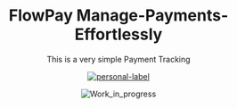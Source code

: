 <div align="center">
  
# FlowPay Manage-Payments-Effortlessly

This is  a very simple Payment Tracking 

[![personal-label](https://img.shields.io/static/v1?label=DanerSound&message=Work_in_progress&color=red&logo=github)](https://github.com/DanerSound)


![Work_in_progress](http://cliffordgarstang.com/wp-content/uploads/2013/01/Work_in_progress.png)

</div>
